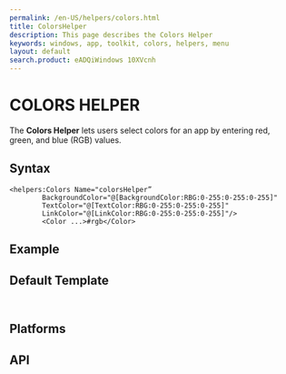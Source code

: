```yaml
---
permalink: /en-US/helpers/colors.html
title: ColorsHelper
description: This page describes the Colors Helper
keywords: windows, app, toolkit, colors, helpers, menu
layout: default
search.product: eADQiWindows 10XVcnh
---
```


# COLORS HELPER
The **Colors Helper** lets users select colors for an app by entering red, green, and blue (RGB) values. 

## Syntax
```xaml
<helpers:Colors Name="colorsHelper”
		BackgroundColor="@[BackgroundColor:RBG:0-255:0-255:0-255]"
		TextColor="@[TextColor:RBG:0-255:0-255:0-255]"
		LinkColor="@[LinkColor:RBG:0-255:0-255:0-255]"/>
		<Color ...>#rgb</Color>
```
## Example

## Default Template
```xaml


```
## Platforms 


## API
